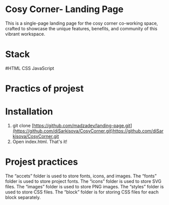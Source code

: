# Cosy Corner- Landing Page
This is a single-page landing page for the cosy corner co-working space, crafted to showcase the unique features, benefits, and community of this vibrant workspace.
# Stack
#HTML
CSS
JavaScript
# Practics of projest 
# Installation
1. git clone [https://github.com/madzadev/landing-page.git](https://github.com/diSarkisova/CosyCorner.git)https://github.com/diSarkisova/CosyCorner.git
2. Open index.html. That's it!
# Projest practices
The “accets” folder is used to store fonts, icons, and images.
  The “fonts” folder is used to store project fonts.
  The “icons” folder is used to store SVG files.
  The “images” folder is used to store PNG images.
The “styles” folder is used to store CSS files.
The “block” folder is for storing CSS files for each block separately.
